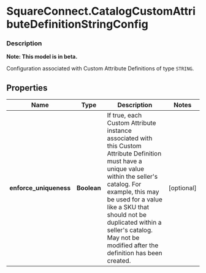 # SquareConnect.CatalogCustomAttributeDefinitionStringConfig

### Description
**Note: This model is in beta.**

Configuration associated with Custom Attribute Definitions of type `STRING`.

## Properties
Name | Type | Description | Notes
------------ | ------------- | ------------- | -------------
**enforce_uniqueness** | **Boolean** | If true, each Custom Attribute instance associated with this Custom Attribute Definition must have a unique value within the seller&#39;s catalog. For example, this may be used for a value like a SKU that should not be duplicated within a seller&#39;s catalog. May not be modified after the definition has been created. | [optional] 


